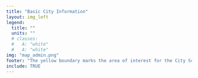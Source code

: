 ```yaml
---
title: "Basic City Information"
layout: img_left
legend:
  title: ""
  units: ""
  # classes: 
  #   A: "white"
  #   A: "white"
img: "map_admin.png"
footer: "The yellow boundary marks the area of interest for the City Scan.\nClimate classification from Kottek et al’s 2006 Köppen-Geiger update."
include: TRUE
---
```


